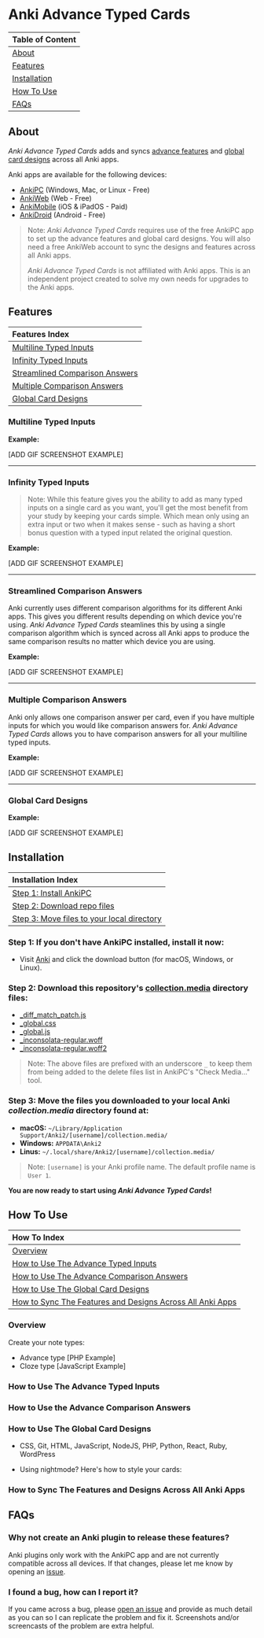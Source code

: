 # Anki Advance Typed Cards

| Table of Content              |
| :---------------------------- |
| [About](#about)               |
| [Features](#features)         |
| [Installation](#installation) |
| [How To Use](#how-to-use)     |
| [FAQs](#faqs)                 |

## About

_Anki Advance Typed Cards_ adds and syncs [advance features](#features) and [global card designs](#global-card-designs) across all Anki apps.

Anki apps are available for the following devices:

- [AnkiPC](https://apps.ankiweb.net/) (Windows, Mac, or Linux - Free)
- [AnkiWeb](https://ankiweb.net) (Web - Free)
- [AnkiMobile](https://itunes.apple.com/us/app/ankimobile-flashcards/id373493387) (iOS & iPadOS - Paid)
- [AnkiDroid](https://play.google.com/store/apps/details?id=com.ichi2.anki) (Android - Free)

> Note: _Anki Advance Typed Cards_ requires use of the free AnkiPC app to set up the advance features and global card designs. You will also need a free AnkiWeb account to sync the designs and features across all Anki apps.
>
>_Anki Advance Typed Cards_ is not affiliated with Anki apps. This is an independent project created to solve my own needs for upgrades to the Anki apps.

## Features

| Features Index                                                    |
| :---------------------------------------------------------------- |
| [Multiline Typed Inputs](#multiline-typed-inputs)                 |
| [Infinity Typed Inputs](#infinity-typed-inputs)                   |
| [Streamlined Comparison Answers](#streamlined-comparison-answers) |
| [Multiple Comparison Answers](#multiple-comparison-answers)       |
| [Global Card Designs](#global-card-designs)                       |

<!-- ### The Main Features
1. The ability to quickly modify the design of your cards globally with CSS and have the styles sync across all Anki apps.
2. The ability to add multiline typed inputs to your cards that work on all Anki apps.
3. The ability to have as many multiline inputs as you want in a single card.
4. Streamlined comparison answers that work with multiline inputs across all Anki apps.
5. No limit to how many comparison answers you can have per card. -->

### Multiline Typed Inputs

**Example:**

[ADD GIF SCREENSHOT EXAMPLE]

---

### Infinity Typed Inputs

> Note: While this feature gives you the ability to add as many typed inputs on a single card as you want, you'll get the most benefit from your study by keeping your cards simple. Which mean only using an extra input or two when it makes sense - such as having a short bonus question with a typed input related the original question.

**Example:**

[ADD GIF SCREENSHOT EXAMPLE]

---

### Streamlined Comparison Answers

Anki currently uses different comparison algorithms for its different Anki apps. This gives you different results depending on which device you're using. _Anki Advance Typed Cards_ steamlines this by using a single comparison algorithm which is synced across all Anki apps to produce the same comparison results no matter which device you are using.

**Example:**

[ADD GIF SCREENSHOT EXAMPLE]

---

### Multiple Comparison Answers

Anki only allows one comparison answer per card, even if you have multiple inputs for which you would like comparison answers for. _Anki Advance Typed Cards_ allows you to have comparison answers for all your multiline typed inputs.

**Example:**

[ADD GIF SCREENSHOT EXAMPLE]

---

### Global Card Designs

**Example:**

[ADD GIF SCREENSHOT EXAMPLE]

## Installation

| Installation Index                                                                                                                        |
| :---------------------------------------------------------------------------------------------------------------------------------------- |
| [Step 1: Install AnkiPC](#step-1-if-you-dont-have-ankipc-installed-install-it-now)                                                        |
| [Step 2: Download repo files](#step-2-download-this-repositorys-collectionmedia-directory-files)                                          |
| [Step 3: Move files to your local directory](#step-3-move-the-files-you-downloaded-to-your-local-anki-collectionmedia-directory-found-at) |

### Step 1: If you don't have AnkiPC installed, install it now:

- Visit [Anki](https://apps.ankiweb.net/) and click the download button (for macOS, Windows, or Linux).

### Step 2: Download this repository's [collection.media](https://github.com/jacobcassidy/anki-advance-typed-cards/tree/main/collection.media) directory files:

- [\_diff_match_patch.js](https://github.com/jacobcassidy/anki-advance-typed-cards/blob/main/collection.media/_diff_match_patch.js)
- [\_global.css](https://github.com/jacobcassidy/anki-advance-typed-cards/blob/main/collection.media/_global.css)
- [\_global.js](https://github.com/jacobcassidy/anki-advance-typed-cards/blob/main/collection.media/_global.js)
- [\_inconsolata-regular.woff](https://github.com/jacobcassidy/anki-advance-typed-cards/blob/main/collection.media/_inconsolata-regular.woff)
- [\_inconsolata-regular.woff2](https://github.com/jacobcassidy/anki-advance-typed-cards/blob/main/collection.media/_inconsolata-regular.woff2)

> Note: The above files are prefixed with an underscore `_` to keep them from being added to the delete files list in AnkiPC's "Check Media..." tool.

### Step 3: Move the files you downloaded to your local Anki _collection.media_ directory found at:

- **macOS:** `~/Library/Application Support/Anki2/[username]/collection.media/`
- **Windows:** `APPDATA\Anki2`
- **Linus:** `~/.local/share/Anki2/[username]/collection.media/`

> Note: `[username]` is your Anki profile name. The default profile name is `User 1`.

**You are now ready to start using _Anki Advance Typed Cards_!**

## How To Use

| How To Index                                                   |
| :------------------------------------------------------------- |
| [Overview](#)                                                  |
| [How to Use The Advance Typed Inputs](#)                       |
| [How to Use The Advance Comparison Answers](#)                 |
| [How to Use The Global Card Designs](#)                        |
| [How to Sync The Features and Designs Across All Anki Apps](#) |

### Overview

Create your note types:

- Advance type [PHP Example]
- Cloze type [JavaScript Example]

### How to Use The Advance Typed Inputs

### How to Use the Advance Comparison Answers

### How to Use The Global Card Designs

- CSS, Git, HTML, JavaScript, NodeJS, PHP, Python, React, Ruby, WordPress

- Using nightmode? Here's how to style your cards:

### How to Sync The Features and Designs Across All Anki Apps

## FAQs

### Why not create an Anki plugin to release these features?

Anki plugins only work with the AnkiPC app and are not currently compatible across all devices. If that changes, please let me know by opening an [issue](https://github.com/jacobcassidy/anki-advance-typed-cards/issues).

### I found a bug, how can I report it?

If you came across a bug, please [open an issue](https://github.com/jacobcassidy/anki-advance-typed-cards/issues) and provide as much detail as you can so I can replicate the problem and fix it. Screenshots and/or screencasts of the problem are extra helpful.
